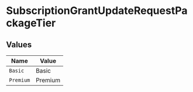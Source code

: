 # SubscriptionGrantUpdateRequestPackageTier


## Values

| Name      | Value     |
| --------- | --------- |
| `Basic`   | Basic     |
| `Premium` | Premium   |